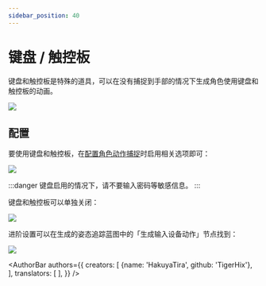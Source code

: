 ```yaml
---
sidebar_position: 40
---
```


# 键盘 / 触控板

键盘和触控板是特殊的道具，可以在没有捕捉到手部的情况下生成角色使用键盘和触控板的动画。

![](/doc-img/zh-keyboard-1.webp)

## 配置

要使用键盘和触控板，在[配置角色动作捕捉](character/#dong-zuo-bu-zhuo)时启用相关选项即可：

![](/doc-img/zh-keyboard-2.webp)


:::danger
键盘启用的情况下，请不要输入密码等敏感信息。
:::

键盘和触控板可以单独关闭：


![](/doc-img/zh-keyboard-3.webp)


进阶设置可以在生成的姿态追踪蓝图中的「生成输入设备动作」节点找到：

![](/doc-img/zh-keyboard-4.webp)

<AuthorBar authors={{
  creators: [
    {name: 'HakuyaTira', github: 'TigerHix'},
  ],
  translators: [
  ],
}} />
